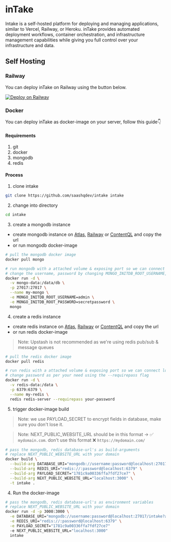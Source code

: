 # inTake

Intake is a self-hosted platform for deploying and managing applications,
similar to Vercel, Railway, or Heroku. inTake provides automated deployment
workflows, container orchestration, and infrastructure management capabilities
while giving you full control over your infrastructure and data.

## Self Hosting

### Railway

You can deploy inTake on Railway using the button below.

[![Deploy on Railway](https://railway.com/button.svg)](https://railway.com/template/NNuPfr?referralCode=I9okFq)

### Docker

You can deploy inTake as docker-image on your server, follow this guide👇

#### Requirements

1. git
2. docker
3. mongodb
4. redis

#### Process

1. clone intake

```bash
git clone https://github.com/saashqdev/intake intake
```

2. change into directory

```bash
cd intake
```

3. create a mongodb instance

- create mongodb instance on
  [Atlas](https://www.mongodb.com/products/platform/atlas-database),
  [Railway](https://railway.com/dashboard) or
  [ContentQL](https://contentql.io/dashboard/create-new-project) and copy the
  url
- or run mongodb docker-image

```bash
# pull the mongodb docker image
docker pull mongo

# run mongodb with a attached volume & exposing port so we can connect locally
# change the username, password by changing MONGO_INITDB_ROOT_USERNAME, MONGO_INITDB_ROOT_PASSWORD as per your need
docker run -d \
  -v mongo-data:/data/db \
  -p 27017:27017 \
  --name my-mongo \
  -e MONGO_INITDB_ROOT_USERNAME=admin \
  -e MONGO_INITDB_ROOT_PASSWORD=secretpassword \
  mongo
```

4. create a redis instance

- create redis instance on
  [Atlas](https://www.mongodb.com/products/platform/atlas-database),
  [Railway](https://railway.com/dashboard) or
  [ContentQL](https://contentql.io/dashboard/create-new-project) and copy the
  url
- or run redis docker-image

> Note: Upstash is not recommended as we're using redis pub/sub & message queues

```bash
# pull the redis docker image
docker pull redis

# run redis with a attached volume & exposing port so we can connect locally
# change password as per your need using the --requirepass flag
docker run -d \
  -v redis-data:/data \
  -p 6379:6379 \
  --name my-redis \
  redis redis-server --requirepass your-password
```

5. trigger docker-image build

> Note: we use PAYLOAD_SECRET to encrypt fields in database, make sure you don't
> lose it.

> Note: NEXT_PUBLIC_WEBSITE_URL should be in this format -> ✅ `mydomain.com`.
> don't use this format ❌ `https://mydomain.com/`

```bash
# pass the mongodb, redis database-url's as build-arguments
# replace NEXT_PUBLIC_WEBSITE_URL with your domain
docker build \
  --build-arg DATABASE_URI="mongodb://username:password@localhost:27017/intake?authSource=admin" \
  --build-arg REDIS_URI="redis://:password@localhost:6379" \
  --build-arg PAYLOAD_SECRET="1781c9a00336ffa7fdf27ce7" \
  --build-arg NEXT_PUBLIC_WEBSITE_URL="localhost:3000" \
  -t intake .
```

4. Run the docker-image

```bash
# pass the mongodb, redis database-url's as environment variables
# replace NEXT_PUBLIC_WEBSITE_URL with your domain
docker run -d -p 3000:3000 \
  -e DATABASE_URI="mongodb://username:password@localhost:27017/intake?authSource=admin" \
  -e REDIS_URI="redis://:password@localhost:6379" \
  -e PAYLOAD_SECRET="1781c9a00336ffa7fdf27ce7"
  -e NEXT_PUBLIC_WEBSITE_URL="localhost:3000"
  intake
```
